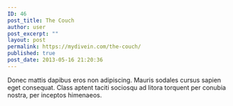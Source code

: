```yaml
---
ID: 46
post_title: The Couch
author: user
post_excerpt: ""
layout: post
permalink: https://mydivein.com/the-couch/
published: true
post_date: 2013-05-16 21:20:36
---
```

Donec mattis dapibus eros non adipiscing. Mauris sodales cursus sapien eget consequat. Class aptent taciti sociosqu ad litora torquent per conubia nostra, per inceptos himenaeos.